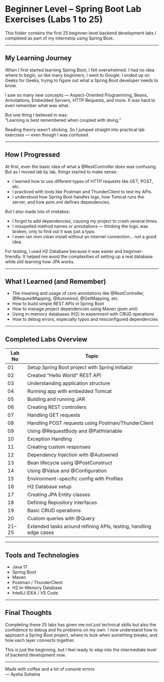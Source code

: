# Beginner Level – Spring Boot Lab Exercises (Labs 1 to 25)

This folder contains the first 25 beginner-level backend development labs I completed as part of my internship using Spring Boot.

---

## My Learning Journey

When I first started learning Spring Boot, I felt overwhelmed. I had no idea where to begin, so like many beginners, I went to Google. I ended up on Geeks for Geeks, trying to figure out what a Spring Boot developer needs to know.

I saw so many new concepts — Aspect-Oriented Programming, Beans, Annotations, Embedded Servers, HTTP Requests, and more. It was hard to even remember what was what.

But one thing I believed in was:  
“Learning is best remembered when coupled with doing.”

Reading theory wasn't sticking. So I jumped straight into practical lab exercises — even though I was confused.

---

## How I Progressed

At first, even the basic idea of what a @RestController does was confusing. But as I moved lab by lab, things started to make sense:

- I learned how to use different types of HTTP requests like GET, POST, etc.
- I practiced with tools like Postman and ThunderClient to test my APIs.
- I understood how Spring Boot handles logs, how Tomcat runs the server, and how pom.xml defines dependencies.

But I also made lots of mistakes:
- I forgot to add dependencies, causing my project to crash several times.
- I misspelled method names or annotations — thinking the logic was broken, only to find out it was just a typo.
- I even ran mvn clean install without an internet connection... not a good idea.

For testing, I used H2 Database because it was easier and beginner-friendly. It helped me avoid the complexities of setting up a real database while still learning how JPA works.

---

## What I Learned (and Remember)

- The meaning and usage of core annotations like @RestController, @RequestMapping, @Autowired, @GetMapping, etc.
- How to build simple REST APIs in Spring Boot
- How to manage project dependencies using Maven (pom.xml)
- Using in-memory databases (H2) to experiment with CRUD operations
- How to debug errors, especially typos and misconfigured dependencies

---

## Completed Labs Overview

| Lab No | Topic |
|--------|-------|
| 01 | Setup Spring Boot project with Spring Initializr |
| 02 | Created "Hello World" REST API |
| 03 | Understanding application structure |
| 04 | Running app with embedded Tomcat |
| 05 | Building and running JAR |
| 06 | Creating REST controllers |
| 07 | Handling GET requests |
| 08 | Handling POST requests using Postman/ThunderClient |
| 09 | Using @RequestBody and @PathVariable |
| 10 | Exception Handling |
| 11 | Creating custom responses |
| 12 | Dependency Injection with @Autowired |
| 13 | Bean lifecycle using @PostConstruct |
| 14 | Using @Value and @Configuration |
| 15 | Environment-specific config with Profiles |
| 16 | H2 Database setup |
| 17 | Creating JPA Entity classes |
| 18 | Defining Repository interfaces |
| 19 | Basic CRUD operations |
| 20 | Custom queries with @Query |
| 21–25 | Extended tasks around refining APIs, testing, handling edge cases |

---

## Tools and Technologies

- Java 17
- Spring Boot
- Maven
- Postman / ThunderClient
- H2 In-Memory Database
- IntelliJ IDEA / VS Code

---

## Final Thoughts

Completing these 25 labs has given me not just technical skills but also the confidence to debug and fix problems on my own. I now understand how to approach a Spring Boot project, where to look when something breaks, and how each layer connects together.

This is just the beginning, but I feel ready to step into the intermediate level of backend development now.

---

Made with coffee and a lot of console errors  
— Aysha Suhaina

